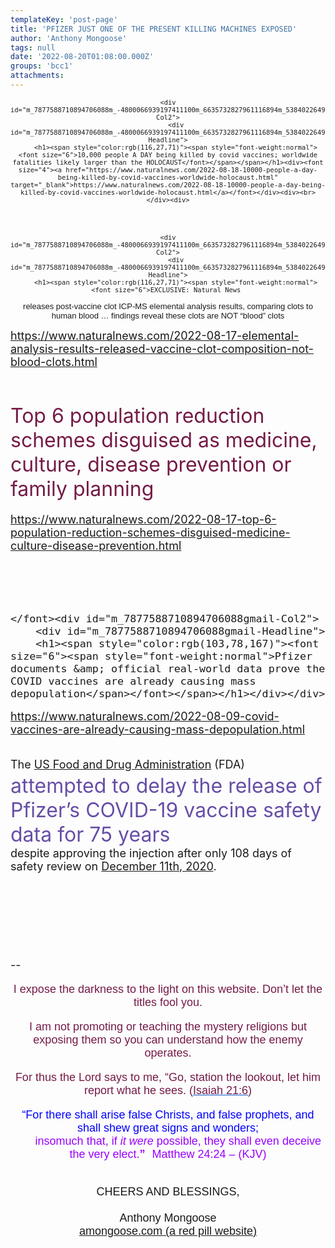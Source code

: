 ```yaml
---
templateKey: 'post-page'
title: 'PFIZER JUST ONE OF THE PRESENT KILLING MACHINES EXPOSED'
author: 'Anthony Mongoose'
tags: null
date: '2022-08-20T01:08:00.000Z'
groups: 'bcc1'
attachments:
---
```

<html><head></head><body><div dir="ltr"><div class="gmail_default" style="font-family:tahoma,sans-serif;font-size:small;text-align:center">


	

	<div id="m_7877588710894706088m_-4800066939197411100m_6635732827961116894m_5384022649578662665m_9199598466261535737m_-2968917868884092510gmail-Col2">
		<div id="m_7877588710894706088m_-4800066939197411100m_6635732827961116894m_5384022649578662665m_9199598466261535737m_-2968917868884092510gmail-Headline">
		<h1><span style="color:rgb(116,27,71)"><span style="font-weight:normal"><font size="6">10,000 people A DAY being killed by covid vaccines; worldwide fatalities likely larger than the HOLOCAUST</font></span></span></h1><div><font size="4"><a href="https://www.naturalnews.com/2022-08-18-10000-people-a-day-being-killed-by-covid-vaccines-worldwide-holocaust.html" target="_blank">https://www.naturalnews.com/2022-08-18-10000-people-a-day-being-killed-by-covid-vaccines-worldwide-holocaust.html</a></font></div><div><br></div><div>


	

	<div id="m_7877588710894706088m_-4800066939197411100m_6635732827961116894m_5384022649578662665gmail-Col2">
		<div id="m_7877588710894706088m_-4800066939197411100m_6635732827961116894m_5384022649578662665gmail-Headline">
		<h1><span style="color:rgb(116,27,71)"><span style="font-weight:normal"><font size="6">EXCLUSIVE: Natural News 
releases post-vaccine clot ICP-MS elemental analysis results, comparing 
clots to human blood … findings reveal these clots are NOT “blood” clots</font></span></span></h1></div></div>

</div><div><font size="4"><a href="https://www.naturalnews.com/2022-08-17-elemental-analysis-results-released-vaccine-clot-composition-not-blood-clots.html" target="_blank">https://www.naturalnews.com/2022-08-17-elemental-analysis-results-released-vaccine-clot-composition-not-blood-clots.html</a><br></font></div><div><br></div><div>
<h1><span style="color:rgb(116,27,71)"><span style="font-weight:normal"><font size="6">Top 6 population reduction schemes disguised as medicine, culture, disease prevention or family planning</font></span></span></h1>

</div><div><font size="4"><a href="https://www.naturalnews.com/2022-08-17-top-6-population-reduction-schemes-disguised-medicine-culture-disease-prevention.html" target="_blank">https://www.naturalnews.com/2022-08-17-top-6-population-reduction-schemes-disguised-medicine-culture-disease-prevention.html</a></font></div><div><br><font size="4"></font></div><div><font size="4"><br></font></div><div><font size="4"><br></font></div><div><font size="4"><br></font></div><div><font size="4">


	

	</font><div id="m_7877588710894706088gmail-Col2">
		<div id="m_7877588710894706088gmail-Headline">
		<h1><span style="color:rgb(103,78,167)"><font size="6"><span style="font-weight:normal">Pfizer documents &amp; official real-world data prove the COVID vaccines are already causing mass depopulation</span></font></span></h1></div></div>

</div><div><font size="4"><a href="https://www.naturalnews.com/2022-08-09-covid-vaccines-are-already-causing-mass-depopulation.html" target="_blank">https://www.naturalnews.com/2022-08-09-covid-vaccines-are-already-causing-mass-depopulation.html</a></font></div><div><font size="4"><br></font></div><div><font size="4">
The&nbsp;<a href="https://www.fda.gov/" rel="noreferrer noopener" target="_blank">US Food and Drug Administration</a>&nbsp;(FDA)<font size="6"><br></font></font></div><div><font size="4"><font size="6">
 <span style="color:rgb(103,78,167)">attempted to delay the release of Pfizer’s COVID-19 vaccine safety data
 for&nbsp;75 years</span></font><span style="color:rgb(103,78,167)"> </span><br></font></div><div><font size="4">despite approving the injection after only 108 days of 
safety review on&nbsp;<a href="https://www.fda.gov/news-events/press-announcements/fda-approves-first-covid-19-vaccine#:~:text=The%20first%20EUA%2C%20issued%20Dec,trial%20of%20thousands%20of%20individuals." rel="noreferrer noopener" target="_blank">December 11th, 2020</a>.

</font></div><div><font size="4"><br></font></div><div><font size="4"><br></font></div><div><font size="4"><br></font></div><div><br></div></div></div>

</div><br>-- <br><div dir="ltr" data-smartmail="gmail_signature"><div dir="ltr"><div><p style="font-family:tahoma,sans-serif;text-align:center;color:rgb(136,136,136)"><span style="color:rgb(116,27,71)"><font size="4" face="tahoma, sans-serif">I expose the darkness to the light on this website. Don’t let the titles fool you.</font></span></p><p style="font-family:tahoma,sans-serif;text-align:center;color:rgb(136,136,136)"><span style="color:rgb(116,27,71)"><font size="4" face="tahoma, sans-serif">I am not promoting or teaching the mystery religions but exposing them so you can understand how the enemy operates.</font></span></p><p style="color:rgb(34,34,34);font-family:tahoma,sans-serif;text-align:center"><font size="4" face="tahoma, sans-serif"><font color="#741b47">For thus the Lord says to me, “Go, station the lookout, let him report what he sees. (</font><a href="https://www.kingjamesbibleonline.org/Isaiah-21-6/" style="color:rgb(17,85,204)" target="_blank"><font color="#741b47">Isaiah 21:6</font></a><font color="#741b47">)</font></font></p><p style="color:rgb(136,136,136)"><span style="font-family:tahoma,sans-serif;text-align:center"><span style="color:rgb(116,27,71)"></span></span></p><p style="color:rgb(34,34,34);font-family:tahoma,sans-serif;text-align:center"><font size="4" face="tahoma, sans-serif"><font color="#741b47"><font size="4" face="tahoma, sans-serif"><font color="#888888"><font size="4" face="tahoma, sans-serif"><font color="#741b47"><font color="#888888"><span style="color:rgb(0,0,255)"><font size="6"><font size="4">“For there shall arise false Christs, and false prophets, and shall shew great signs and wonders;<span></span></font><b><span style="font-size:small"><font size="4"></font><br>&nbsp; &nbsp; &nbsp; &nbsp;&nbsp;&nbsp;<font size="4" face="tahoma, sans-serif"><font color="#888888"><font size="4" face="tahoma, sans-serif"><font color="#741b47"><font color="#888888"><span style="color:rgb(0,0,255)"><font size="6"><b><font size="4"><span style="color:rgb(153,0,255)"><span style="font-weight:normal">insomuch that,</span></span><span></span><span><span style="font-weight:normal">&nbsp;</span></span><span style="color:rgb(153,0,255)"><span></span><span><span style="font-weight:normal"></span></span><span style="font-weight:normal">if&nbsp;</span><i><span style="font-weight:normal">it were</span></i><span style="font-weight:normal">&nbsp;possible</span></span><span><span style="color:rgb(153,0,255)"><span style="font-weight:normal">,</span></span></span><span style="color:rgb(153,0,255)"><span><span style="font-weight:normal">&nbsp;</span></span><span style="font-weight:normal">they shall&nbsp;</span><span><span style="font-weight:normal">even&nbsp;</span></span><span style="font-weight:normal">deceive the very elect.</span></span></font></b><font size="4"><span style="color:rgb(153,0,255)">”</span></font><span style="font-size:small">&nbsp;&nbsp;<span style="color:rgb(153,0,255)">&nbsp;</span></span></font><span style="font-weight:normal"><span style="color:rgb(153,0,255)"><font size="4">Matthew 24:24 – (</font><font size="4"><span style="font-size:small"></span>KJV)</font></span></span></span></font></font></font></font></font></span></b></font></span></font></font></font></font></font></font></font></p></div><div style="text-align:center"><font size="4" face="tahoma, sans-serif"><br></font></div><div style="text-align:center"><font size="4" face="tahoma, sans-serif">CHEERS AND BLESSINGS,</font></div><div style="text-align:center"><font size="4" face="tahoma,sans-serif"><br></font></div><div style="text-align:center"><font size="4" face="tahoma,sans-serif">Anthony Mongoose</font></div><div style="text-align:center"><font face="tahoma,sans-serif"><a href="https://amongoose.com" target="_blank"><font size="4">amongoose.com (a red pill website)</font></a><br></font></div></div></div></div>
</body></html>